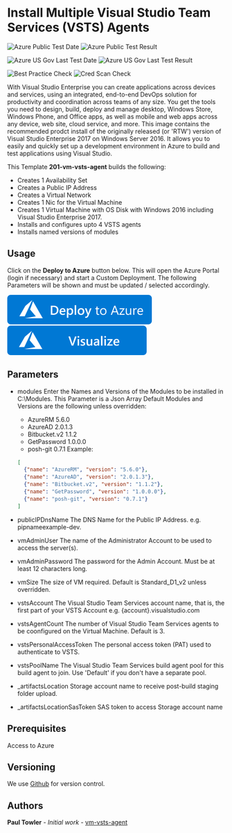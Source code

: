 # Install Multiple Visual Studio Team Services (VSTS) Agents

![Azure Public Test Date](https://azurequickstartsservice.blob.core.windows.net/badges/201-vm-vsts-agent/PublicLastTestDate.svg)
![Azure Public Test Result](https://azurequickstartsservice.blob.core.windows.net/badges/201-vm-vsts-agent/PublicDeployment.svg)

![Azure US Gov Last Test Date](https://azurequickstartsservice.blob.core.windows.net/badges/201-vm-vsts-agent/FairfaxLastTestDate.svg)
![Azure US Gov Last Test Result](https://azurequickstartsservice.blob.core.windows.net/badges/201-vm-vsts-agent/FairfaxDeployment.svg)

![Best Practice Check](https://azurequickstartsservice.blob.core.windows.net/badges/201-vm-vsts-agent/BestPracticeResult.svg)
![Cred Scan Check](https://azurequickstartsservice.blob.core.windows.net/badges/201-vm-vsts-agent/CredScanResult.svg)

With Visual Studio Enterprise you can create applications across devices and
services, using an integrated, end-to-end DevOps solution for productivity and
coordination across teams of any size. You get the tools you need to design,
build, deploy and manage desktop, Windows Store, Windows Phone, and Office apps,
as well as mobile and web apps across any device, web site, cloud service, and
more. This image contains the recommended prodct install of the originally
released (or 'RTW') version of Visual Studio Enterprise 2017 on Windows
Server 2016. It allows you to easily and quickly set up a development
environment in Azure to build and test applications using Visual Studio.

This Template **201-vm-vsts-agent** builds the following:

- Creates 1 Availability Set
- Creates a Public IP Address
- Creates a Virtual Network
- Creates 1 Nic for the Virtual Machine
- Creates 1 Virtual Machine with OS Disk with Windows 2016 including Visual
  Studio Enterprise 2017.
- Installs and configures upto 4 VSTS agents
- Installs named versions of modules

## Usage

Click on the **Deploy to Azure** button below. This will open the Azure Portal
(login if necessary) and start a Custom Deployment. The following Parameters
will be shown and must be updated / selected accordingly.

[![Deploy To Azure](https://raw.githubusercontent.com/Azure/azure-quickstart-templates/master/1-CONTRIBUTION-GUIDE/images/deploytoazure.svg?sanitize=true)]("https://portal.azure.com/#create/Microsoft.Template/uri/https%3A%2F%2Fraw.githubusercontent.com%2FAzure%2Fazure-quickstart-templates%2Fmaster%2F201-vm-vsts-agent%2Fazuredeploy.json")
[![Visualize](https://raw.githubusercontent.com/Azure/azure-quickstart-templates/master/1-CONTRIBUTION-GUIDE/images/visualizebutton.svg?sanitize=true)]("http://armviz.io/#/?load=https%3A%2F%2Fraw.githubusercontent.com%2FAzure%2Fazure-quickstart-templates%2Fmaster%2F201-vm-vsts-agent%2Fazuredeploy.json")

## Parameters

- modules Enter the Names and Versions of the Modules to be installed in
  C:\Modules. This Parameter is a Json Array Default Modules and Versions are
  the following unless overridden:

  - AzureRM 5.6.0
  - AzureAD 2.0.1.3
  - Bitbucket.v2 1.1.2
  - GetPassword 1.0.0.0
  - posh-git 0.7.1 Example:

  ```Json
  [
    {"name": "AzureRM", "version": "5.6.0"},
    {"name": "AzureAD", "version": "2.0.1.3"},
    {"name": "Bitbucket.v2", "version": "1.1.2"},
    {"name": "GetPassword", "version": "1.0.0.0"},
    {"name": "posh-git", "version": "0.7.1"}
  ]
  ```

- publicIPDnsName The DNS Name for the Public IP Address. e.g.
  pipnameexample-dev.

- vmAdminUser The name of the Administrator Account to be used to access the
  server(s).

- vmAdminPassword The password for the Admin Account. Must be at least 12
  characters long.

- vmSize The size of VM required. Default is Standard_D1_v2 unless overridden.

- vstsAccount The Visual Studio Team Services account name, that is, the first
  part of your VSTS Account e.g. {account}.visualstudio.com

- vstsAgentCount The number of Visual Studio Team Services agents to be
  coonfigured on the Virtual Machine. Default is 3.

- vstsPersonalAccessToken The personal access token (PAT) used to authenticate
  to VSTS.

- vstsPoolName The Visual Studio Team Services build agent pool for this build
  agent to join. Use 'Default' if you don't have a separate pool.

- \_artifactsLocation Storage account name to receive post-build staging folder
  upload.
- \_artifactsLocationSasToken SAS token to access Storage account name

## Prerequisites

Access to Azure

## Versioning

We use [Github](https://github.com/) for version control.

## Authors

**Paul Towler** - _Initial work_ -
[vm-vsts-agent](https://github.com/azure-quickstart-templates/201-vm-vsts-agent)
